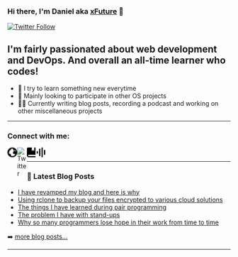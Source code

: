 ### Hi there, I'm Daniel aka [xFuture][website] 👋

[![Twitter Follow](https://img.shields.io/twitter/follow/xFuturecs?color=1DA1F2&logo=twitter&style=for-the-badge)](https://twitter.com/intent/follow?original_referer=https%3A%2F%2Fgithub.com%2FxFuturecs&screen_name=xFuturecs)

## I'm fairly passionated about web development and DevOps. And overall an all-time learner who codes!

- 🌱 I try to learn something new everytime
- 👯 Mainly looking to participate in other OS projects
- 👨‍💻 Currently writing blog posts, recording a podcast and working on other miscellaneous projects 

---

### Connect with me:

[<img align="left" alt="Homepage" width="22px" src="https://raw.githubusercontent.com/iconic/open-iconic/master/svg/globe.svg" />][website]
[<img align="left" alt="Twitter" width="22px" src="https://cdn.jsdelivr.net/npm/simple-icons@v3/icons/twitter.svg" />][twitter]
[<img align="left" alt="Blog" width="22px" src="https://raw.githubusercontent.com/iconic/open-iconic/master/svg/book.svg" />][blog]
[<img align="left" alt="Blog" width="22px" src="https://raw.githubusercontent.com/iconic/open-iconic/master/svg/audio-spectrum.svg" />][podcast]

<br />

---

### 📕 Latest Blog Posts

<!-- BLOG-POST-LIST:START -->
- [I have revamped my blog and here is why](https://xfuture-blog.com/2021_10_03/revamped_my_blog/)
- [Using rclone to backup your files encrypted to various cloud solutions](https://xfuture-blog.com/2021_08_10/backup_with_rclone/)
- [The things I have learned during pair programming](https://xfuture-blog.com/2021_06_14/pair_programming/)
- [The problem I have with stand-ups](https://xfuture-blog.com/2021_02_20/stand_ups/)
- [Why so many programmers lose hope in their work from time to time](https://xfuture-blog.com/2020_11_01/lose_hope/)
<!-- BLOG-POST-LIST:END -->

➡️ [more blog posts...](https://www.xfuture-blog.com/)

---

[blog]: https://www.xfuture-blog.com/ 
[twitter]: https://twitter.com/xFuturecs
[website]: https://www.xfuture.digital
[podcast]: https://wasbinichhoerend.de/
